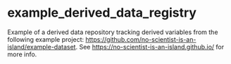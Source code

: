 # example_derived_data_registry
Example of a derived data repository tracking derived variables from the following example project: https://github.com/no-scientist-is-an-island/example-dataset. See https://no-scientist-is-an-island.github.io/ for more info.
